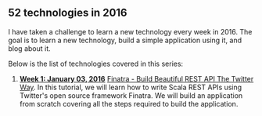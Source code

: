 52 technologies in 2016
--------

I have taken a challenge to learn a new technology every week in 2016. The goal is to learn a new technology, build a simple application using it, and blog about it.

Below is the list of technologies covered in this series:

1. **[Week 1: January 03, 2016](./01-finatra/README.md)** [Finatra - Build Beautiful REST API The Twitter Way](./01-finatra/README.md). In this tutorial, we will learn how to write Scala REST APIs using Twitter's open source framework Finatra. We will build an application from scratch covering all the steps required to build the application.
